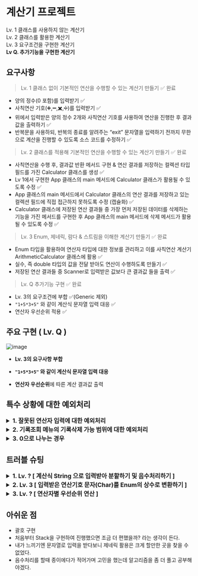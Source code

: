 # 계산기 프로젝트

Lv. 1 클래스를 사용하지 않는 계산기  
Lv. 2  클래스를 활용한 계산기  
Lv. 3  요구조건을 구현한 계산기  
**Lv Q. 추가기능을 구현한 계산기**

## 요구사항

> Lv. 1 클래스 없이 기본적인 연산을 수행할 수 있는 계산기 만들기  ✅ 완료  
- 양의 정수(0 포함)를 입력받기 ✅
- 사칙연산 기호(➕,➖,✖️,➗)를 입력받기 ✅
- 위에서 입력받은 양의 정수 2개와 사칙연산 기호를 사용하여 연산을 진행한 후 결과값을 출력하기 ✅
- 반복문을 사용하되, 반복의 종료를 알려주는 “exit” 문자열을 입력하기 전까지 무한으로 계산을 진행할 수 있도록 소스 코드를 수정하기 ✅
  
> Lv. 2  클래스를 적용해 기본적인 연산을 수행할 수 있는 계산기 만들기  ✅ 완료  
- 사칙연산을 수행 후, 결과값 반환 메서드 구현 & 연산 결과를 저장하는 컬렉션 타입 필드를 가진 Calculator 클래스를 생성 ✅
- Lv 1에서 구현한 App 클래스의 main 메서드에 Calculator 클래스가 활용될 수 있도록 수정 ✅
- App 클래스의 main 메서드에서 Calculator 클래스의 연산 결과를 저장하고 있는 컬렉션 필드에 직접 접근하지 못하도록 수정 (캡슐화) ✅
- Calculator 클래스에 저장된 연산 결과들 중 가장 먼저 저장된 데이터를 삭제하는 기능을 가진 메서드를 구현한 후 App 클래스의 main 메서드에 삭제 메서드가 활용될 수 있도록 수정 ✅

> Lv. 3  Enum, 제네릭, 람다 & 스트림을 이해한 계산기 만들기  ✅ 완료  
- Enum 타입을 활용하여 연산자 타입에 대한 정보를 관리하고 이를 사칙연산 계산기 ArithmeticCalculator 클래스에 활용 ✅
- 실수, 즉 double 타입의 값을 전달 받아도 연산이 수행하도록 만들기 ✅
- 저장된 연산 결과들 중 Scanner로 입력받은 값보다 큰 결과값 들을 출력 ✅

> Lv. Q  추가기능 구현 ✅ 완료
- Lv. 3의 요구조건에 부합 ✅(Generic 제외)
- `"1+5*3+5"` 와 같이 계산식 문자열 입력 대응 ✅
- 연산자 우선순위 적용 ✅
  
## 주요 구현 ( Lv. Q )

![image](https://private-user-images.githubusercontent.com/108026905/419791319-1b474e81-acf2-441b-b344-0914b14decb9.png?jwt=eyJhbGciOiJIUzI1NiIsInR5cCI6IkpXVCJ9.eyJpc3MiOiJnaXRodWIuY29tIiwiYXVkIjoicmF3LmdpdGh1YnVzZXJjb250ZW50LmNvbSIsImtleSI6ImtleTUiLCJleHAiOjE3NDEyNDU3NDksIm5iZiI6MTc0MTI0NTQ0OSwicGF0aCI6Ii8xMDgwMjY5MDUvNDE5NzkxMzE5LTFiNDc0ZTgxLWFjZjItNDQxYi1iMzQ0LTA5MTRiMTRkZWNiOS5wbmc_WC1BbXotQWxnb3JpdGhtPUFXUzQtSE1BQy1TSEEyNTYmWC1BbXotQ3JlZGVudGlhbD1BS0lBVkNPRFlMU0E1M1BRSzRaQSUyRjIwMjUwMzA2JTJGdXMtZWFzdC0xJTJGczMlMkZhd3M0X3JlcXVlc3QmWC1BbXotRGF0ZT0yMDI1MDMwNlQwNzE3MjlaJlgtQW16LUV4cGlyZXM9MzAwJlgtQW16LVNpZ25hdHVyZT03ZDM2MzY0YjQ1YzA2NjYwNmYwMDhhNGM5OTlhN2ZlNWQ0ZDg4N2U1MmRkMDVhYjc3MzdjMThlMDM0OTkzYjEzJlgtQW16LVNpZ25lZEhlYWRlcnM9aG9zdCJ9.Io6gFJaTZEvTAcRIM8G3f3Dgyj3IruHh1EYG11QsiBI)


- **Lv. 3의 요구사항 부합**  

- **`"1+5*3+5"` 와 같이 계산식 문자열 입력 대응**  

- **연산자 우선순위**에 따른 계산 결과값 출력



## 특수 상황에 대한 예외처리

<details>


<summary style="font-size: 16px;">
<strong> 1. 잘못된 연산자 입력에 대한 예외처리</strong>
</summary>


`MyOperator` Enum에서 사용자의 잘못된 연산자(예: `@`, `#`, `$`) 입력에   `IllegalArgumentException`을 발생  
→ `MyOperator.getOperator()` 메서드는 연산자에 해당하는 값을 찾을 수 없으면 예외처리

```java
public static MyOperator getOperator(char operatorChar) {     
    return Arrays.stream(values())     //MyOperator에 정의된 모든 값 = value(), 배열을 스트림으로 변환 = stream()
        .filter(check -> check.operationChar == operatorChar)  //MyOperator에 정의된 연산자와 입력받은 operatorChar를 비교
        .findFirst()                            // 필터링을 거친 스트림에서 첫 번째 요소를 반환
        .orElseThrow(() -> new IllegalArgumentException("잘못된 연산자 : " + operatorChar));    //값을 찾을 수 없는경우
}
```

`ArithmeticCalculator` 클래스에서는 try-catch문을 이용해 오류 문구 및 잘못된 연산자 안내

```java
try {
  double result = myCalculator.Calculate(input);
  System.out.println("결과값 : " + result);
  }
  catch (Exception e) {
    System.out.println(e);
    }
```

</details>

<details>

<summary style="font-size: 16px;">
<strong>2. 기록조회 메뉴의 기록삭제 가능 범위에 대한 예외처리</strong>
</summary>

사용자가 특정 계산이력을 삭제할 때, 잘못된 인덱스를 입력하는 경우에 대한 예외처리  
1. 숫자로 기록을 지정하지 않은 경우  
2. 저장된 범위를 벗어나는 경우
3. 그 외의 예외사항


`setHisory` 메소드, 
```java
public void setHistory(int idx) {
  if (idx > calHistory.size()) {
    System.out.println("저장된 범위를 벗어났습니다.");
    }
  else {
    try {
      calHistory.remove(idx);
      System.out.println(idx + " 번째 계산이 삭제되었습니다.");
      } catch (Exception e) {
        System.out.println("오류발생 내용 : " + e);
        }
      }
}
```

```java
if(inputAnswer.toUpperCase().equals("Y")) {   //대소문자 구분을 위한 toUpperCase
  System.out.println("몇번째 기록을 삭제하시겠습니까?");
  try {
    inChoiceNum = scanner.nextInt();
    scanner.nextLine();
    myCalculator.setHistory(inChoiceNum);
    }catch (NumberFormatException e) {    //숫자가 아닌경우
      System.out.println("잘못된 입력입니다. 숫자를 입력해주세요.");
      continue;
    }catch (Exception e) {    //그 외 (-1 입력 등..)
      System.out.println("잘못된 입력입니다." + e);
      continue;
    }
  }
```

### 3. 계산식의 마지막 숫자 처리
사용자의 입력을 처리하는 `Calculate` 메소드에서 `"1+1+1"` 을 입력받은 경우 마지막 숫자 1은 `numList` 에 추가되지 않기 때문에 `stringBuilder`의 길이를 확인하고, 마지막 값을 `numList`에 추가

```java
for (int i = 0; i < input.length(); i++) {
  char inputChar = input.charAt(i);
  
  if (Character.isDigit(inputChar) || inputChar == '.') // input의 i번째 문자가 숫자인 경우
  {
    stringBuilder.append(inputChar);
  }
  else                                                  // 그 외의 경우(연산기호)
  {
    numList.add(Double.parseDouble(stringBuilder.toString()));
    stringBuilder.setLength(0);
    operList.add(MyOperator.getOperator(inputChar));
  }
}
```

```java
if (stringBuilder.length() > 0)     
{
  //stringBuilder가 비어있지 않은 경우(마지막 숫자) → numList에 추가
  numList.add(Double.parseDouble(stringBuilder.toString()));
}
```

</details>

<details>

<summary style="font-size: 16px;">
<strong>3. 0으로 나누는 경우</strong>
</summary>

`Enum`인 `MyOperator`에서 `DIVISION` 연산에서 0으로 나누는 경우 `ArithmeticException` 오류발생
`ArithmeticCalculator` 클래스에서 해당 오류내용을 출력 및 예외처리

```java
//MyOperator(Enum)
PLUS('+', (a, b) -> a + b),
MINUS('-', (a, b) -> a - b),
TIMES('*', (a, b) -> a * b),
DIVISION('/', (a, b) -> {
    if (b == 0) throw new ArithmeticException("0으로 나눌 수 없습니다.");
    return a / b;
});
```

```java
// ArithmeticCalculator 클래스의 계산식을 입력받는 부분
System.out.println("계산식을 입력하세요.");
String input = scanner.nextLine();
try {
  double result = myCalculator.Calculate(input);
  System.out.println("결과값 : " + result);
} catch (Exception e) {
  System.out.println(e);
}
```

</details>

## 트러블 슈팅


<details>

<summary style="font-size: 16px;">
<strong>1. Lv. ? [ 계산식 String 으로 입력받아 분할하기 및 음수처리하기 ]</strong>
</summary>

기존에는 첫번째 숫자`num1`, 연산기호`operator`, 두번째 숫자`num2` 를 입력받아 간단하게 처리할 수 있었지만 여러 수식이 입력되는 경우 이를 분할하여 처리하는 기능을 구현하고자 했습니다.

기존 저장방식  
`inNumFirst` 숫자1  
`inNumSecond` 숫자2  
`inCalOperator` 연산자


1. 사용자의 `"1+2*3+5"` 같은 입력 형태를 숫자와 연산자로 분리하는 기능 필요  

> 숫자를 저장하는 List<Double> numList  
> 연산자를 저장하는 List<MyOperator> operList  
각각 숫자와 연산자를 분리하여 저장, 연산처리

```java
StringBuilder stringBuilder = new StringBuilder();
List<Double> numList = new ArrayList<>();   //숫자 저장
List<MyOperator> operList = new ArrayList<>();  //연산자 저장

for (int i = 0; i < input.length(); i++) {
  char inputChar = input.charAt(i);
  
  if (Character.isDigit(inputChar) || inputChar == '.') // 숫자인경우 (소수점포함)
  {
    stringBuilder.append(inputChar);
  }
  else    //연산자인 경우 numList에 추가 후 stringBuilder 초기화
  {
    numList.add(Double.parseDouble(stringBuilder.toString()));
    stringBuilder.setLength(0);
    operList.add(MyOperator.getOperator(inputChar));
  }
}

if (stringBuilder.length() > 0)     // 마지막 숫자 처리 필요
{
    numList.add(Double.parseDouble(stringBuilder.toString()));
}
```

위와 같은 코드에서는 "1+2*3+5"와 같은 수식은 제대로 처리가 되었지만, 음수를 포함한 수식은 오류가 발생했습니다.

"-5+2"와 같은 입력, "2*-5"와 같은 입력의 경우를 위해 numList에 음수를 추가하는 조건이 필요했습니다. 

1. "-5+2"와 같은 입력에서 -5 의 -를 연산자로 인식하여 음수로 처리하지 않고 operList에 추가되어 오류 발생  
> 현재 문자가 숫자인 경우와 연산자인 경우를 구분할 수 있는 `boolean isNumberOrOperator` 변수 이용  
> `-` 연산자가 입력된 경우 `isNumberOrOperator` 값이 true일때만 음수로 처리  
> 처음 입력되는 문자는 반드시 숫자이므로  `isNumberOrOperator` 를 true로 초기화

```java
// 현재 입력된 문자가 숫자(음수)인지 연산자인지 체크함, 처음 문자는 반드시 숫자이기 때문에 true로 초기화
boolean isNumberOrOperator = true;

for (int i = 0; i < input.length(); i++) {
    char inputChar = input.charAt(i);

    // 입력된 값이 숫자 또는 소수점인 경우
    if (Character.isDigit(inputChar) || inputChar == '.') {
        stringBuilder.append(inputChar);
        isNumberOrOperator = false;
    }
    // 입력된 값이 '-' 연산자이며 숫자가 오는 순서인 경우 ( 음수로 저장 되어야 하는 경우, 스트링빌더에 - append )
    else if (inputChar == '-' && isNumberOrOperator) {
        stringBuilder.append(inputChar);
    }
    // 연산자가 입력된 경우
    else {
        if (stringBuilder.length() > 0) {   //numList에 add 후 초기화
            numList.add(Double.parseDouble(stringBuilder.toString()));
            stringBuilder.setLength(0);
        }

        operList.add(MyOperator.getOperator(inputChar));
        isNumberOrOperator = true;  // 연산자가 온 후 숫자가 와야하니 true
    }
}

// 마지막 숫자 처리 필요
if (stringBuilder.length() > 0) {
    numList.add(Double.parseDouble(stringBuilder.toString()));
}
```
`boolean`타입의 `isNumberOrOperator` 변수를 이용해 다음에 입력되는 문자를 숫자 혹은 연산자로 나누어 진행할 수 있었습니다.

if문 `(Character.isDigit(inputChar) || inputChar == '.')`  
- 현재 문자가 숫자 또는 소수점인 경우 stringBuilder에 해당 문자를 추가
- `isNumberOrOperator`를 `false`로 변경하여 계속해서 숫자를 추가

else if문 `(inputChar == '-' && isNumberOrOperator)`
- `-`가 입력되고, 그 전에 연산자가 나오거나 수식의 첫 번째 값일 경우 음수처리

else문  
- 숫자와 연산자가 처리될 때 호출  
- 연산자 뒤에 오는 숫자는 문자열을 `numList`에 추가하고 `StringBuilder`를 초기화  
- 연산자는 `operList`에 저장  
- `isNumberOrOperator`를 true로 변경 다음에 올 문자를 숫자로 변경

예시  
`-5.2+3`을 입력한 경우  
 `-5.2 → numList: [-5.2], operList: []`  
 `+ → numList: [-5.2], operList: [PLUS]`  
 `3 → numList: [-5.2, 3.0], operList: [PLUS]` 결과값 : -2.2  

`-7.2-2`을 입력한 경우  
`-7.2 → numList: [-7.2], operList: []`  
`- → numList: [-7.2], operList: [MINUS]`  
`2 → numList: [-7.2, 2.0], operList: [MINUS]` 결과값 : -9.2  

`5+5*-3`을 입력한 경우  
`5 → numList: [5.0], operList: []`  
`+ → numList: [5.0], operList: [PLUS]`  
`5 → numList: [5.0, 5.0], operList: [PLUS]`  
`* → numList: [5.0, 5.0], operList: [PLUS ,TIMES]`  
`-3 → numList: [5.0, 5.0, -3.0], operList: [PLUS ,TIMES]` 결과값 : -10.0   

이로써 문자열 입력데이터 분할 및 음수처리를 완료하였습니다.

</details>


<details>

<summary style="font-size: 16px;">
<strong>2. Lv. 3 [ 입력받은 연산기호 문자(Char)를 Enum의 상수로 변환하기 ]</strong>
</summary>


연산자별 우선순위를 적용한 사칙연산을 효과적으로 처리하기 위해 Enum을 사용했습니다.

기존 Lv.2에 해당하는 클래스를 이용한 계산기 도전과제에서는 `switch`문을 이용한 연산을 진행했었기에 `Enum`을 만들고, 람다식을 활용하여 연산을 진행하도록 수정했습니다.

Enum을 활용한 코드를 작성 후 실행했으나, 계산 도중 `Enum`에서 해당하는 연산을 찾을 수 없는 오류가 발생했습니다.

1. 입력받은 연산 기호( + , - , * , / )그대로 `Enum`을 사용
   - `Enum`의 상수로 변환하는 과정이 없음
2. 연산자가 `char`로 저장되어 `Enum`에서 해당하는 연산자를 찾을 수 없음

기존에는 입력받은 연산기호를 `char`로 저장하여 `switch`문으로 계산하다보니 `Enum`을 제대로 활용할 수 없었습니다.

`Enum`에 적절한 상수로 변환해주는 과정이 필요하다는걸 알고 연산기호를 적절한 `Enum`의 상수로 변환해주는 과정을 추가했습니다.

```java
//Class를 활용한 계산기의 Calculator 클래스
switch (operator) {
  case '+':
    result = firstNum + secondNum;
    break;
  case '-':
    result = firstNum - secondNum;
    break;
  case '*':
    result = firstNum * secondNum;
    break;
  case '/':
    if (secondNum == 0) {
    System.out.println("분모가 0입니다.");
    break;
    }
    result = firstNum / secondNum;
    break;
  default:
    System.out.println("잘못된 연산자입니다.");
    result = firstNum / secondNum;
    break;
}
```

하지만 입력받은 연산자를 `Enum` 에서 변환하는것이 아닌 계산과 관련된 `Calculate` 클래스에서 처리하는것이 부적절하다 판단하여 후에 추가기능을 구현한 계산기에서는 다음과 같이 변경합니다.

```java
// Lv. ? 추가기능을 구현한 계산기
public static MyOperator getOperator(char operatorChar) {
  return Arrays.stream(values())
              .filter(check -> check.operationChar == operatorChar)
              .findFirst()
              .orElseThrow(() -> new IllegalArgumentException("잘못된 연산자 : " + operatorChar));
}
```

`Enum` 내부에 `getOperator` 메소드를 작성해 계산 처리 과정 중 `operList`에 연산자를 저장할 때 `getOperator()`를 통해 변환 후 operList에 저장 후 `Enum`을 사용하도록 수정했습니다.

</details>


<details>

<summary style="font-size: 16px;">
<strong>3. Lv. ? [ 연산자별 우선순위 연산 ]</strong>
</summary>


문자열이 입력됨에 따라 입력값을 순서대로 연산하는게 아닌 우선순위가 필요했습니다.

`1+1*2` 를 입력하는 경우 3의 결과가 나와야하는데, 우선순위를 정하지 않아 4가 출력되고 있었습니다.

우선순위에 따른 연산은 Lv. 3에서 작성한 코드가 없기때문에 새로 작성해야 했습니다.

이 사항은 `Enum` 에서 `highPriority()` 메서드를 통해 TIMES, DIVISION 연산이 높은 우선순위를 가지는지 `true` , `false` 를 리턴하여 순서에 맞게 진행되도록 작성했습니다.

```java
public boolean highPriority() {
  return this == TIMES || this == DIVISION; //TIMES, DIVISION 연산인 경우 return true
  }
```

```java
// 우선순위 연산 먼저 처리
for (int i = 0; i < operList.size(); i++) {
  if (operList.get(i).highPriority()) { //우선순위 결과가 true인 경우 실행
    double result = operList.get(i).doCalculator(numList.get(i), numList.get(i + 1));
    numList.remove(i + 1);  //i, i+1 연산 후 numList의 i+1 삭제
    numList.set(i, result); //i 번째에 결과값 설정
    operList.remove(i);     //operList의 i 번째도 계산완료에 따른 삭제
    i--;  //List를 remove 하기 때문에 List 전체 크기가 줄어듦에 따라 i--
    }
}

// 남은 +, - 계산
double result = numList.get(0);
for (int i = 0; i < operList.size(); i++) {
    result = operList.get(i).doCalculator(result, numList.get(i + 1));
}
```
작성된 코드로 `*` , `/` 연산을 먼저 실행한 후 `+` , `-` 연산을 진행할 수 있게 되었습니다.
</details>

## 아쉬운 점

- 괄호 구현
- 처음부터 Stack을 구현하여 진행했으면 조금 더 편했을까? 라는 생각이 든다.
- 내가 느끼기엔 문자열로 입력을 받다보니 제네릭 활용은 크게 할만한 곳을 찾을 수 없었다.
- 음수처리를 할때 종이에다가 적어가며 고민을 했는데 알고리즘을 좀 더 풀고 공부해야겠다.

